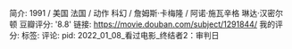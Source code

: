 简介: 1991 / 美国 法国 / 动作 科幻 / 詹姆斯·卡梅隆 / 阿诺·施瓦辛格 琳达·汉密尔顿
豆瓣评分: '8.8'
链接: https://movie.douban.com/subject/1291844/
我的评分:
标签:
评论:
pid: 2022_01_08_看过电影_终结者2：审判日
